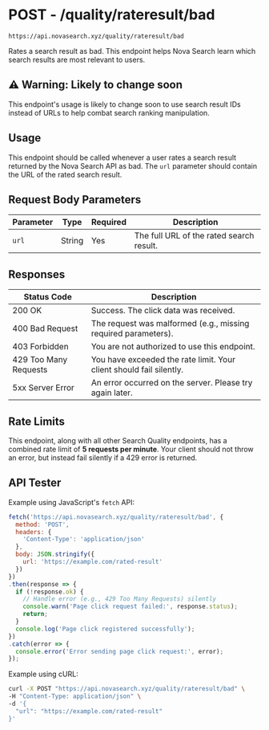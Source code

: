 # POST - /quality/rateresult/bad 
`https://api.novasearch.xyz/quality/rateresult/bad`

Rates a search result as bad.  This endpoint helps Nova Search learn which search results are most relevant to users.

## ⚠️ Warning: Likely to change soon

This endpoint's usage is likely to change soon to use search result IDs instead of URLs to help combat search ranking manipulation.

## Usage

This endpoint should be called whenever a user rates a search result returned by the Nova Search API as bad.  The `url` parameter should contain the URL of the rated search result.

## Request Body Parameters

| Parameter | Type | Required | Description |
|---|---|---|---|
| `url` | String | Yes | The full URL of the rated search result. |


## Responses

| Status Code | Description |
|---|---|
| 200 OK | Success. The click data was received. |
| 400 Bad Request | The request was malformed (e.g., missing required parameters). |
| 403 Forbidden | You are not authorized to use this endpoint. |
| 429 Too Many Requests | You have exceeded the rate limit.  Your client should fail silently. |
| 5xx Server Error |  An error occurred on the server. Please try again later. |


## Rate Limits

This endpoint, along with all other Search Quality endpoints, has a combined rate limit of **5 requests per minute**. Your client should not throw an error, but instead fail silently if a 429 error is returned.

## API Tester
Example using JavaScript's `fetch` API:

```javascript
fetch('https://api.novasearch.xyz/quality/rateresult/bad', {
  method: 'POST',
  headers: {
    'Content-Type': 'application/json'
  },
  body: JSON.stringify({
    url: 'https://example.com/rated-result'
  })
})
.then(response => {
  if (!response.ok) {
    // Handle error (e.g., 429 Too Many Requests) silently
    console.warn('Page click request failed:', response.status);
    return;
  }
  console.log('Page click registered successfully');
})
.catch(error => {
  console.error('Error sending page click request:', error);
});

```



Example using cURL:

```bash
curl -X POST "https://api.novasearch.xyz/quality/rateresult/bad" \
-H "Content-Type: application/json" \
-d '{
  "url": "https://example.com/rated-result"
}'
```